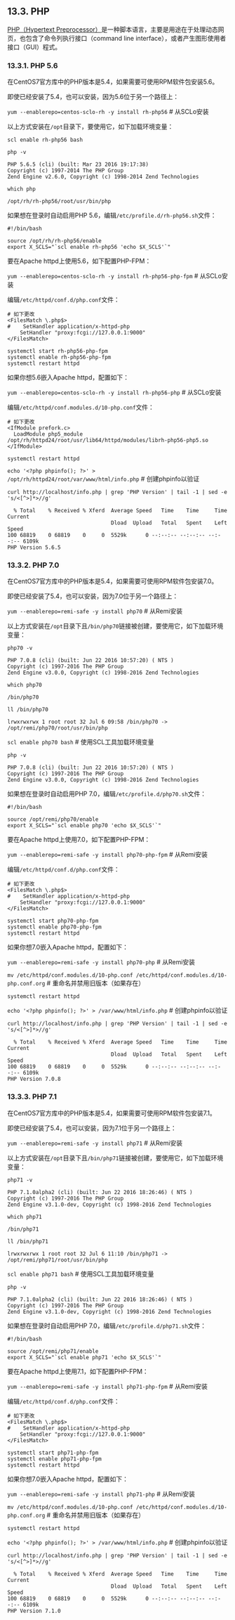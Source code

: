 ## 13.3. PHP

[PHP（Hypertext Preprocessor）](http://www.php.net/)是一种脚本语言，主要是用途在于处理动态网页，也包含了命令列执行接口（command line interface），或者产生图形使用者接口（GUI）程式。

### 13.3.1. PHP 5.6

在CentOS7官方库中的PHP版本是5.4，如果需要可使用RPM软件包安装5.6。

即使已经安装了5.4，也可以安装，因为5.6位于另一个路径上：

`yum --enablerepo=centos-sclo-rh -y install rh-php56` # 从SCLo安装

以上方式安装在`/opt`目录下，要使用它，如下加载环境变量：

`scl enable rh-php56 bash`

`php -v`

```
PHP 5.6.5 (cli) (built: Mar 23 2016 19:17:38)
Copyright (c) 1997-2014 The PHP Group
Zend Engine v2.6.0, Copyright (c) 1998-2014 Zend Technologies
```

`which php`

```
/opt/rh/rh-php56/root/usr/bin/php
```

如果想在登录时自动启用PHP 5.6，编辑`/etc/profile.d/rh-php56.sh`文件：

```
#!/bin/bash

source /opt/rh/rh-php56/enable
export X_SCLS="`scl enable rh-php56 'echo $X_SCLS'`"
```

要在Apache httpd上使用5.6，如下配置PHP-FPM：

`yum --enablerepo=centos-sclo-rh -y install rh-php56-php-fpm` # 从SCLo安装

编辑`/etc/httpd/conf.d/php.conf`文件：

```
# 如下更改
<FilesMatch \.php$>
#    SetHandler application/x-httpd-php
    SetHandler "proxy:fcgi://127.0.0.1:9000" 
</FilesMatch>
```

```
systemctl start rh-php56-php-fpm
systemctl enable rh-php56-php-fpm
systemctl restart httpd
```

如果你想5.6嵌入Apache httpd，配置如下：

`yum --enablerepo=centos-sclo-rh -y install rh-php56-php` # 从SCLo安装

编辑`/etc/httpd/conf.modules.d/10-php.conf`文件：

```
# 如下更改
<IfModule prefork.c>
  LoadModule php5_module /opt/rh/httpd24/root/usr/lib64/httpd/modules/librh-php56-php5.so
</IfModule>
```

`systemctl restart httpd`

`echo '<?php phpinfo(); ?>' > /opt/rh/httpd24/root/var/www/html/info.php` # 创建phpinfo以验证

`curl http://localhost/info.php | grep 'PHP Version' | tail -1 | sed -e 's/<[^>]*>//g'`

```
  % Total    % Received % Xferd  Average Speed   Time    Time     Time  Current
                                 Dload  Upload   Total   Spent    Left  Speed
100 68819    0 68819    0     0  5529k      0 --:--:-- --:--:-- --:--:-- 6109k
PHP Version 5.6.5
```

### 13.3.2. PHP 7.0

在CentOS7官方库中的PHP版本是5.4，如果需要可使用RPM软件包安装7.0。

即使已经安装了5.4，也可以安装，因为7.0位于另一个路径上：

`yum --enablerepo=remi-safe -y install php70` # 从Remi安装

以上方式安装在`/opt`目录下且`/bin/php70`链接被创建，要使用它，如下加载环境变量：

`php70 -v`

```
PHP 7.0.8 (cli) (built: Jun 22 2016 10:57:20) ( NTS )
Copyright (c) 1997-2016 The PHP Group
Zend Engine v3.0.0, Copyright (c) 1998-2016 Zend Technologies
```

`which php70`

```
/bin/php70
```

`ll /bin/php70`

```
lrwxrwxrwx 1 root root 32 Jul 6 09:58 /bin/php70 -> /opt/remi/php70/root/usr/bin/php
```

`scl enable php70 bash` # 使用SCL工具加载环境变量

`php -v`

```
PHP 7.0.8 (cli) (built: Jun 22 2016 10:57:20) ( NTS )
Copyright (c) 1997-2016 The PHP Group
Zend Engine v3.0.0, Copyright (c) 1998-2016 Zend Technologies
```

如果想在登录时自动启用PHP 7.0，编辑`/etc/profile.d/php70.sh`文件：

```
#!/bin/bash

source /opt/remi/php70/enable
export X_SCLS="`scl enable php70 'echo $X_SCLS'`"
```

要在Apache httpd上使用7.0，如下配置PHP-FPM：

`yum --enablerepo=remi-safe -y install php70-php-fpm` # 从Remi安装

编辑`/etc/httpd/conf.d/php.conf`文件：

```
# 如下更改
<FilesMatch \.php$>
#    SetHandler application/x-httpd-php
    SetHandler "proxy:fcgi://127.0.0.1:9000" 
</FilesMatch>
```

```
systemctl start php70-php-fpm
systemctl enable php70-php-fpm
systemctl restart httpd
```

如果你想7.0嵌入Apache httpd，配置如下：

`yum --enablerepo=remi-safe -y install php70-php` # 从Remi安装

`mv /etc/httpd/conf.modules.d/10-php.conf /etc/httpd/conf.modules.d/10-php.conf.org` # 重命名并禁用旧版本（如果存在）

`systemctl restart httpd`

`echo '<?php phpinfo(); ?>' > /var/www/html/info.php` # 创建phpinfo以验证

`curl http://localhost/info.php | grep 'PHP Version' | tail -1 | sed -e 's/<[^>]*>//g'`

```
  % Total    % Received % Xferd  Average Speed   Time    Time     Time  Current
                                 Dload  Upload   Total   Spent    Left  Speed
100 68819    0 68819    0     0  5529k      0 --:--:-- --:--:-- --:--:-- 6109k
PHP Version 7.0.8
```

### 13.3.3. PHP 7.1

在CentOS7官方库中的PHP版本是5.4，如果需要可使用RPM软件包安装7.1。

即使已经安装了5.4，也可以安装，因为7.1位于另一个路径上：

`yum --enablerepo=remi-safe -y install php71` # 从Remi安装

以上方式安装在`/opt`目录下且`/bin/php71`链接被创建，要使用它，如下加载环境变量：

`php71 -v`

```
PHP 7.1.0alpha2 (cli) (built: Jun 22 2016 18:26:46) ( NTS )
Copyright (c) 1997-2016 The PHP Group
Zend Engine v3.1.0-dev, Copyright (c) 1998-2016 Zend Technologies
```

`which php71`

```
/bin/php71
```

`ll /bin/php71`

```
lrwxrwxrwx 1 root root 32 Jul 6 11:10 /bin/php71 -> /opt/remi/php71/root/usr/bin/php
```

`scl enable php71 bash` # 使用SCL工具加载环境变量

`php -v`

```
PHP 7.1.0alpha2 (cli) (built: Jun 22 2016 18:26:46) ( NTS )
Copyright (c) 1997-2016 The PHP Group
Zend Engine v3.1.0-dev, Copyright (c) 1998-2016 Zend Technologies
```

如果想在登录时自动启用PHP 7.0，编辑`/etc/profile.d/php71.sh`文件：

```
#!/bin/bash

source /opt/remi/php71/enable
export X_SCLS="`scl enable php71 'echo $X_SCLS'`"
```

要在Apache httpd上使用7.1，如下配置PHP-FPM：

`yum --enablerepo=remi-safe -y install php71-php-fpm` # 从Remi安装

编辑`/etc/httpd/conf.d/php.conf`文件：

```
# 如下更改
<FilesMatch \.php$>
#    SetHandler application/x-httpd-php
    SetHandler "proxy:fcgi://127.0.0.1:9000" 
</FilesMatch>
```

```
systemctl start php71-php-fpm
systemctl enable php71-php-fpm
systemctl restart httpd
```

如果你想7.0嵌入Apache httpd，配置如下：

`yum --enablerepo=remi-safe -y install php71-php` # 从Remi安装

`mv /etc/httpd/conf.modules.d/10-php.conf /etc/httpd/conf.modules.d/10-php.conf.org` # 重命名并禁用旧版本（如果存在）

`systemctl restart httpd`

`echo '<?php phpinfo(); ?>' > /var/www/html/info.php` # 创建phpinfo以验证

`curl http://localhost/info.php | grep 'PHP Version' | tail -1 | sed -e 's/<[^>]*>//g'`

```
  % Total    % Received % Xferd  Average Speed   Time    Time     Time  Current
                                 Dload  Upload   Total   Spent    Left  Speed
100 68819    0 68819    0     0  5529k      0 --:--:-- --:--:-- --:--:-- 6109k
PHP Version 7.1.0
```
